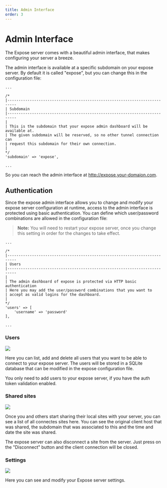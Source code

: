 ```yaml
---
title: Admin Interface
order: 3
---
```


# Admin Interface

The Expose server comes with a beautiful admin interface, that makes configuring your server a breeze.

The admin interface is available at a specific subdomain on your expose server. By default it is called "expose", but you can change this in the configuration file:

```
...

/*
|--------------------------------------------------------------------------
| Subdomain
|--------------------------------------------------------------------------
|
| This is the subdomain that your expose admin dashboard will be available at.
| The given subdomain will be reserved, so no other tunnel connection can
| request this subdomain for their own connection.
|
*/
'subdomain' => 'expose',

...
```

So you can reach the admin interface at http://expose.your-domaion.com.

## Authentication

Since the expose admin interface allows you to change and modify your expose server configuration at runtime, access to the admin interface is protected using basic authentication.
You can define which user/password combinations are allowed in the configuration file:

> **Note:** You will need to restart your expose server, once you change this setting in order for the changes to take effect.

```
...

/*
|--------------------------------------------------------------------------
| Users
|--------------------------------------------------------------------------
|
| The admin dashboard of expose is protected via HTTP basic authentication
| Here you may add the user/password combinations that you want to
| accept as valid logins for the dashboard.
|
*/
'users' => [
    'username' => 'password'
],

...
```

### Users

![](/img/expose_users.png)

Here you can list, add and delete all users that you want to be able to connect to your expose server. 
The users will be stored in a SQLite database that can be modified in the expose configuration file.

You only need to add users to your expose server, if you have the auth token validation enabled.

### Shared sites

![](/img/expose_admin.png)

Once you and others start sharing their local sites with your server, you can see a list of all connectes sites here.
You can see the original client host that was shared, the subdomain that was associated to this and the time and date the site was shared.

The expose server can also disconnect a site from the server. Just press on the "Disconnect" button and the client connection will be closed.

### Settings

![](/img/expose_settings.png)

Here you can see and modify your Expose server settings.